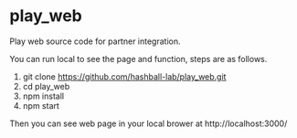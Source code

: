 # play_web
Play web source code for partner integration.

You can run local to see the page and function, steps are as follows.
1. git clone https://github.com/hashball-lab/play_web.git
2. cd play_web
3. npm install
4. npm start

Then you can see web page in your local brower at http://localhost:3000/

